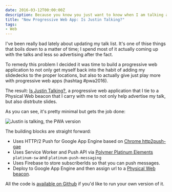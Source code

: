 ```yaml
---
date: 2016-03-12T00:00:00Z
description: Because you know you just want to know when I am talking all the time.
title: "New Progressive Web App: Is Justin Talking?"
tags:
- Web
---
```

I've been really bad lately about updating my talk list. It's one of thise things that boils down to a matter of time; I spend most of it actually coming up with the talks and less so advertising after the fact.

To remedy this problem I decided it was time to build a progressive web application to not only get myself back into the habit of adding my slidedecks to the proper locations, but also to actually give just play more with progressive web apps (hashtag #pwa2016).

The result: [Is Justin Talking?](https://is-justin-talking.appspot.com/), a progressive web application that I tie to a Physical Web beacon that I carry with me to not only help advertise my talk, but also distrbute slides.

As you can see, it's pretty minimal but gets the job done:

<img src="https://storage.googleapis.com/jdr-public-imgs/blog-archive/2016/03/pwa-isjsutintalking.jpg" alt="Justin is talking, the PWA version">

The building blocks are straight forward:

* Uses HTTP/2 Push for Google App Engine based on [Chrome http2push-gae](https://github.com/GoogleChrome/http2push-gae)
* Uses Service Worker and Push API via [Polymer Platinum Elements](https://elements.polymer-project.org/browse?package=platinum-elements) `platinum-sw` and `platinum-push-messaging`
* Uses Firebase to store subscriberIds so that you can push messages.
* Deploy to Google App Engine and then assign url to a [Physical Web beacon](https://google.github.io/physical-web/).

All the code is [available on Github](https://github.com/justinribeiro/is-justin-talking) if you'd like to run your own version of it.